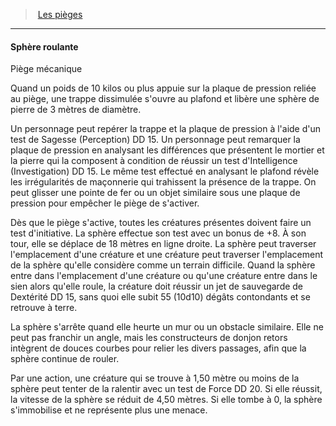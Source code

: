 ﻿---
!Generic
Id: traps_hd.md#sphère-roulante
ParentLink: traps_hd.md#les-pièges
Name: Sphère roulante
ParentName: Les pièges
NameLevel: 4
---
> [Les pièges](hd_traps.md)

---

#### Sphère roulante

Piège mécanique

Quand un poids de 10 kilos ou plus appuie sur la plaque de pression reliée au piège, une trappe dissimulée s'ouvre au plafond et libère une sphère de pierre de 3 mètres de diamètre.

Un personnage peut repérer la trappe et la plaque de pression à l'aide d'un test de Sagesse (Perception) DD 15. Un personnage peut remarquer la plaque de pression en analysant les différences que présentent le mortier et la pierre qui la composent à condition de réussir un test d'Intelligence (Investigation) DD 15. Le même test effectué en analysant le plafond révèle les irrégularités de maçonnerie qui trahissent la présence de la trappe. On peut glisser une pointe de fer ou un objet similaire sous une plaque de pression pour empêcher le piège de s'activer.

Dès que le piège s'active, toutes les créatures présentes doivent faire un test d'initiative. La sphère effectue son test avec un bonus de +8. À son tour, elle se déplace de 18 mètres en ligne droite. La sphère peut traverser l'emplacement d'une créature et une créature peut traverser l'emplacement de la sphère qu'elle considère comme un terrain difficile. Quand la sphère entre dans l'emplacement d'une créature ou qu'une créature entre dans le sien alors qu'elle roule, la créature doit réussir un jet de sauvegarde de Dextérité DD 15, sans quoi elle subit 55 (10d10) dégâts contondants et se retrouve à terre.

La sphère s'arrête quand elle heurte un mur ou un obstacle similaire. Elle ne peut pas franchir un angle, mais les constructeurs de donjon retors intègrent de douces courbes pour relier les divers passages, afin que la sphère continue de rouler.

Par une action, une créature qui se trouve à 1,50 mètre ou moins de la sphère peut tenter de la ralentir avec un test de Force DD 20. Si elle réussit, la vitesse de la sphère se réduit de 4,50 mètres. Si elle tombe à 0, la sphère s'immobilise et ne représente plus une menace.


